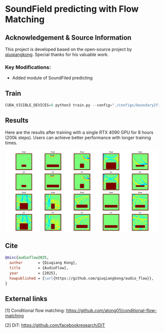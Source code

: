 # SoundField predicting with Flow Matching

## Acknowledgement & Source Information

This project is developed based on the open-source project by [qiuqiangkong](https://github.com/qiuqiangkong/audio_flow/tree/main ). Special thanks for his valuable work.

### Key Modifications:
- Added module of SoundFiled predicting

## Train

```python
CUDA_VISIBLE_DEVICES=0 python3 train.py --config="./configs/boundary2field.yaml"
```

## Results

Here are the results after training with a single RTX 4090 GPU for 8 hours (200k steps). Users can achieve better performance with longer training times.

<img src="images/flow_pred_0.03.png" width="800">



## Cite

```bibtex
@misc{audioflow2025,
  author       = {Qiuqiang Kong},
  title        = {AudioFlow},
  year         = {2025},
  howpublished = {\url{https://github.com/qiuqiangkong/audio_flow}},
}
```

## External links

[1] Conditional flow matching: https://github.com/atong01/conditional-flow-matching

[2] DiT: https://github.com/facebookresearch/DiT
